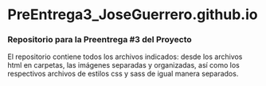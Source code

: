 # PreEntrega3_JoseGuerrero.github.io
### Repositorio para la Preentrega #3 del Proyecto
El repositorio contiene todos los archivos indicados: desde los archivos html en carpetas, las imágenes separadas y organizadas, así como los respectivos archivos de estilos css y sass de igual manera separados.





